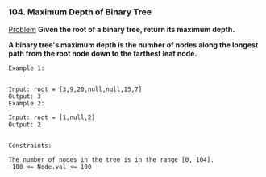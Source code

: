 ### 104. Maximum Depth of Binary Tree

[Problem](https://leetcode.com/problems/maximum-depth-of-binary-tree/)
**Given the root of a binary tree, return its maximum depth.**

**A binary tree's maximum depth is the number of nodes along the longest path from the root node down to the farthest leaf node.**

 
```
Example 1:


Input: root = [3,9,20,null,null,15,7]
Output: 3
Example 2:

Input: root = [1,null,2]
Output: 2
 

Constraints:

The number of nodes in the tree is in the range [0, 104].
-100 <= Node.val <= 100
```